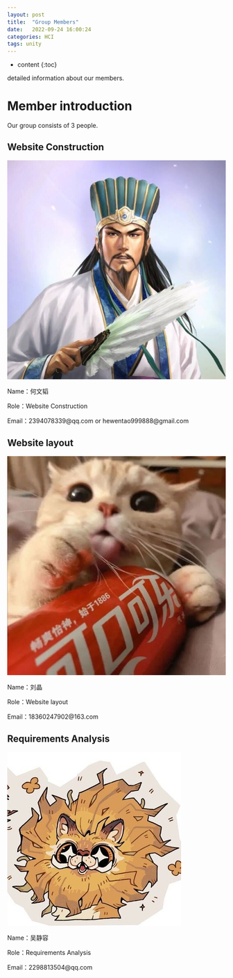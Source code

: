 ```yaml
---
layout: post
title:  "Group Members"
date:   2022-09-24 16:00:24
categories: HCI 
tags: unity 
---
```


* content
{:toc}

detailed information about our members.



<!--more-->

# Member introduction
Our group consists of 3 people.

## Website Construction
![](https://github.com/Ehrgeiz-H/Ehrgeiz-H.github.io/blob/master/images/%E4%BD%95%E6%96%87%E9%9F%AC.jpg)

<p>Name：何文韬</p>
<p>Role：Website Construction</p>
<p>Email：2394078339@qq.com or hewentao999888@gmail.com</p>

## Website layout
![](https://github.com/Ehrgeiz-H/Ehrgeiz-H.github.io/blob/master/images/%E5%88%98%E6%99%B6.jpg)

<p>Name：刘晶</p>
<p>Role：Website layout</p>
<p>Email：18360247902@163.com</p>


## Requirements Analysis
![](https://github.com/Ehrgeiz-H/Ehrgeiz-H.github.io/blob/master/images/%E5%90%B4%E9%9D%99%E5%AE%B9.jpg)

<p>Name：吴静容</p>
<p>Role：Requirements Analysis</p>
<p>Email：2298813504@qq.com</p>

